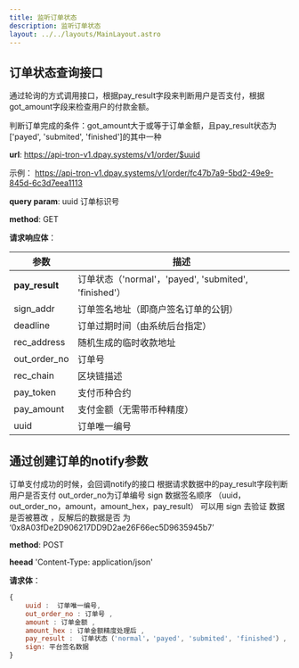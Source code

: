 ```yaml
---
title: 监听订单状态
description: 监听订单状态
layout: ../../layouts/MainLayout.astro
---
```


## 订单状态查询接口

通过轮询的方式调用接口，根据pay_result字段来判断用户是否支付，根据got_amount字段来检查用户的付款金额。

判断订单完成的条件：got_amount大于或等于订单金额，且pay_result状态为['payed', 'submited', 'finished']的其中一种

**url**: https://api-tron-v1.dpay.systems/v1/order/$uuid

示例： https://api-tron-v1.dpay.systems/v1/order/fc47b7a9-5bd2-49e9-845d-6c3d7eea1113

**query param**: uuid 订单标识号

**method**: GET

**请求响应体**：

| 参数         | 描述                                                  |
| ------------ | ----------------------------------------------------- |
| **pay_result**   | 订单状态（'normal'，'payed', 'submited', 'finished'） |
| sign_addr    | 订单签名地址（即商户签名订单的公钥）                  |
| deadline     | 订单过期时间（由系统后台指定）                        |
| rec_address  | 随机生成的临时收款地址                                |
| out_order_no | 订单号                                                |
| rec_chain    | 区块链描述                                            |
| pay_token    | 支付币种合约                                          |
| pay_amount   | 支付金额（无需带币种精度）                            |
| uuid         | 订单唯一编号                                          |


##  通过创建订单的notify参数

订单支付成功的时候，会回调notify的接口 根据请求数据中的pay_result字段判断用户是否支付  out_order_no为订单编号
sign 数据签名顺序 （uuid，out_order_no，amount，amount_hex，pay_result）
可以用 sign 去验证 数据是否被篡改 ，反解后的数据是否 为 ‘0x8A03fDe2D906217DD9D2ae26F66ec5D9635945b7’

**method**: POST

**heead**  'Content-Type: application/json'

**请求体**：

```javascript
{
    uuid :  订单唯一编号, 
    out_order_no : 订单号 ,
    amount : 订单金额 ,
    amount_hex : 订单金额精度处理后 ,
    pay_result :  订单状态（'normal'，'payed', 'submited', 'finished'）,
    sign: 平台签名数据
}